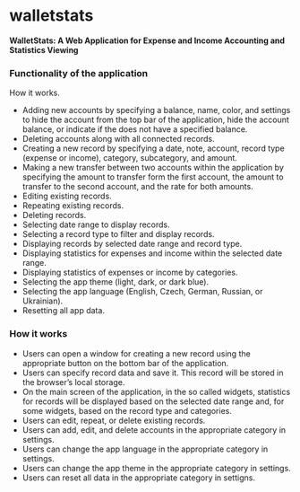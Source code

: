 # walletstats

**WalletStats: A Web Application for Expense and Income Accounting and Statistics Viewing**


### Functionality of the application

How it works.

- Adding new accounts by specifying a balance, name, color, and settings to hide the account from the top bar of the application, hide the account balance, or indicate if the does not have a specified balance.
- Deleting accounts along with all connected records.
- Creating a new record by specifying a date, note, account, record type (expense or income), category, subcategory, and amount.
- Making a new transfer between two accounts within the application by specifying the amount to transfer form the first account, the amount to transfer to the second account, and the rate for both amounts.
- Editing existing records.
- Repeating existing records.
- Deleting records.
- Selecting date range to display records.
- Selecting a record type to filter and display records.
- Displaying records by selected date range and record type.
- Displaying statistics for expenses and income within the selected date range.
- Displaying statistics of expenses or income by categories.
- Selecting the app theme (light, dark, or dark blue).
- Selecting the app language (English, Czech, German, Russian, or Ukrainian).
- Resetting all app data.


### How it works

- Users can open a window for creating a new record using the appropriate button on the bottom bar of the application.
- Users can specify record data and save it. This record will be stored in the browser’s local storage.
- On the main screen of the application, in the so called widgets, statistics for records will be displayed based on the selected date range and, for some widgets, based on the record type and categories.
- Users can edit, repeat, or delete existing records.
- Users can add, edit, and delete accounts in the appropriate category in settings.
- Users can change the app language in the appropriate category in settings.
- Users can change the app theme in the appropriate category in settings.
- Users can reset all data in the appropriate category in settigns.
